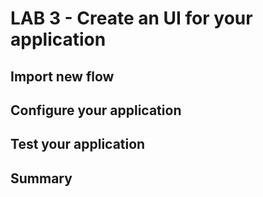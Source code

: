 # LAB 3 - Create an UI for your application

## Import new flow

## Configure your application

## Test your application

## Summary
